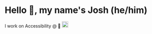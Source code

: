 # Hello 👋, my name's Josh (he/him)
I work on Accessibility @  <img src="https://avatars.githubusercontent.com/u/6458?s=200&v=4" alt="webkit logo" width=20 height=20/>
